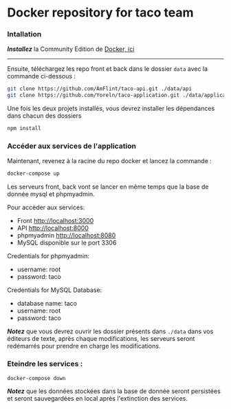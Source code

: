 # Docker repository for taco team

### Intallation

***Installez*** la Community Edition de [Docker, ici](https://www.docker.com/community-edition)

***

Ensuite, téléchargez les repo front et back dans le dossier `data` avec la commande ci-dessous :

```bash
git clone https://github.com/AmFlint/taco-api.git ./data/api
git clone https://github.com/Yoreln/taco-application.git ./data/application
```

Une fois les deux projets installés, vous devrez installer les dépendances dans chacun des dossiers 

```bash
npm install
```

### Accéder aux services de l'application

Maintenant, revenez à la racine du repo docker et lancez la commande :
```bash 
docker-compose up
```

Les serveurs front, back vont se lancer en même temps que la base de donnée mysql et phpmyadmin.

Pour accéder aux services:
  - Front [http://localhost:3000](http://localhost:3000)
  - API [http://localhost:8000](http://localhost:8000)
  - phpmyadmin [http://localhost:8080](http://localhost:8080)
  - MySQL disponible sur le port 3306

Credentials for phpmyadmin:
  - username: root
  - password: taco

Credentials for MySQL Database:
  - database name: taco
  - username: root
  - password: taco

***Notez*** que vous devrez ouvrir les dossier présents dans `./data` dans vos éditeurs de texte, après chaque modifications, les serveurs seront redémarrés pour prendre en charge les modifications.

### Eteindre les services :

```bash
docker-compose down
```

***Notez*** que les données stockées dans la base de donnée seront persistées et seront sauvegardées en local après l'extinction des services.

